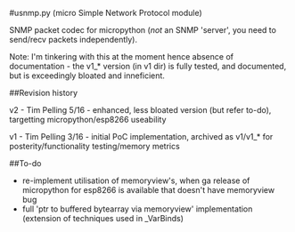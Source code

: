#usnmp.py (micro Simple Network Protocol module)

SNMP packet codec for micropython (_not_ an SNMP 'server', you need to send/recv packets independently).

Note: I'm tinkering with this at the moment hence absence of documentation - the v1_* version (in v1 dir) is fully tested, and documented, but is exceedingly bloated and inneficient.

##Revision history

v2 - Tim Pelling 5/16 - enhanced, less bloated version (but refer to-do), targetting micropython/esp8266 useability

v1 - Tim Pelling 3/16 - initial PoC implementation, archived as v1/v1_* for posterity/functionality testing/memory metrics

##To-do

- re-implement utilisation of memoryview's, when ga release of micropython for esp8266 is available that doesn't have memoryview bug
- full 'ptr to buffered bytearray via memoryview' implementation (extension of techniques used in _VarBinds)